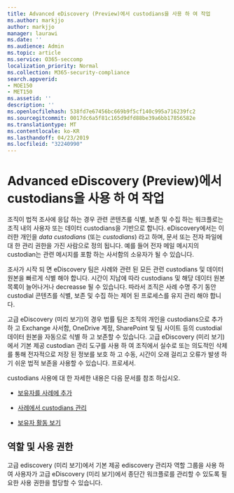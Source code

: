 ```yaml
---
title: Advanced eDiscovery (Preview)에서 custodians을 사용 하 여 작업
ms.author: markjjo
author: markjjo
manager: laurawi
ms.date: ''
ms.audience: Admin
ms.topic: article
ms.service: O365-seccomp
localization_priority: Normal
ms.collection: M365-security-compliance
search.appverid:
- MOE150
- MET150
ms.assetid: ''
description: ''
ms.openlocfilehash: 538fd7e67456bc669b9f5cf140c995a716239fc2
ms.sourcegitcommit: 0017dc6a5f81c165d9dfd88be39a6bb17856582e
ms.translationtype: MT
ms.contentlocale: ko-KR
ms.lasthandoff: 04/23/2019
ms.locfileid: "32240990"
---
```

# <a name="work-with-custodians-in-advanced-ediscovery-preview"></a>Advanced eDiscovery (Preview)에서 custodians을 사용 하 여 작업

조직이 법적 조사에 응답 하는 경우 관련 콘텐츠를 식별, 보존 및 수집 하는 워크플로는 조직 내의 사용자 또는 데이터 custodians을 기반으로 합니다. eDiscovery에서는 이러한 개인을 *data custodians* (또는 *custodians*) 라고 하며, 문서 또는 전자 파일에 대 한 관리 권한을 가진 사람으로 정의 됩니다. 예를 들어 전자 메일 메시지의 custodian는 관련 메시지를 포함 하는 사서함의 소유자가 될 수 있습니다.  

조사가 시작 되 면 eDiscovery 팀은 사례와 관련 된 모든 관련 custodians 및 데이터 원본을 빠르게 식별 해야 합니다. 시간이 지남에 따라 custodians 및 해당 데이터 원본 목록이 늘어나거나 decreasse 될 수 있습니다. 따라서 조직은 사례 수명 주기 동안 custodial 콘텐츠를 식별, 보존 및 수집 하는 제어 된 프로세스를 유지 관리 해야 합니다.

고급 eDiscovery (미리 보기)의 경우 법률 팀은 조직의 개인을 custodians으로 추가 하 고 Exchange 사서함, OneDrive 계정, SharePoint 및 팀 사이트 등의 custodial 데이터 원본을 자동으로 식별 하 고 보존할 수 있습니다. 고급 eDiscovery (미리 보기)에서 기본 제공 custodian 관리 도구를 사용 하 여 조직에서 실수로 또는 의도적인 삭제를 통해 전자적으로 저장 된 정보를 보호 하 고 수동, 시간이 오래 걸리고 오류가 발생 하기 쉬운 법적 보존을 사용할 수 있습니다. 프로세서. 

custodians 사용에 대 한 자세한 내용은 다음 문서를 참조 하십시오. 

- [보유자를 사례에 추가](add-custodians-to-case.md)

- [사례에서 custodians 관리](manage-new-custodians.md)

- [보유자 활동 보기](view-custodian-activity.md)

## <a name="roles-and-permissions"></a>역할 및 사용 권한

고급 ediscovery (미리 보기)에서 기본 제공 ediscovery 관리자 역할 그룹을 사용 하 여 사용자가 고급 eDiscovery (미리 보기)에서 종단간 워크플로를 관리할 수 있도록 필요한 사용 권한을 할당할 수 있습니다.
